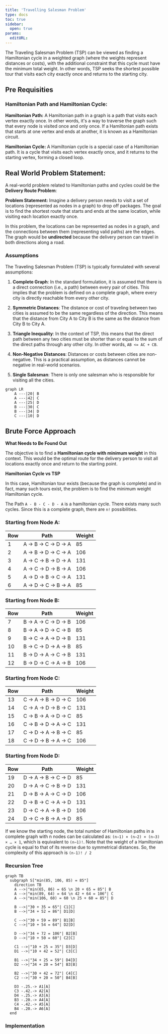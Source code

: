 ```yaml
---
title: 'Travelling Salesman Problem'
type: docs
toc: true
sidebar:
  open: true
params:
  editURL: 
---
```


The Traveling Salesman Problem (TSP) can be viewed as finding a Hamiltonian cycle in a weighted graph (where the weights represent distances or costs), with the additional constraint that this cycle must have the minimum total weight. In other words, TSP seeks the shortest possible tour that visits each city exactly once and returns to the starting city.

## Pre Requisities

### Hamiltonian Path and Hamiltonian Cycle:

**Hamiltonian Path:**
A Hamiltonian path in a graph is a path that visits each vertex exactly once. In other words, it's a way to traverse the graph such that every node is visited once and only once. If a Hamiltonian path exists that starts at one vertex and ends at another, it is known as a Hamiltonian circuit.

**Hamiltonian Cycle:**
A Hamiltonian cycle is a special case of a Hamiltonian path. It is a cycle that visits each vertex exactly once, and it returns to the starting vertex, forming a closed loop.

## Real World Problem Statement:

A real-world problem related to Hamiltonian paths and cycles could be the **Delivery Route Problem**:

**Problem Statement:**
Imagine a delivery person needs to visit a set of locations (represented as nodes in a graph) to drop off packages. The goal is to find the shortest route that starts and ends at the same location, while visiting each location exactly once.

In this problem, the locations can be represented as nodes in a graph, and the connections between them (representing valid paths) are the edges. The graph would be **undirected** because the delivery person can travel in both directions along a road.

### Assumptions

The Traveling Salesman Problem (TSP) is typically formulated with several assumptions:

1. **Complete Graph**: In the standard formulation, it is assumed that there is a direct connection (i.e., a path) between every pair of cities. This implies that the problem is defined on a complete graph, where every city is directly reachable from every other city.

2. **Symmetric Distances**: The distance or cost of traveling between two cities is assumed to be the same regardless of the direction. This means that the distance from City A to City B is the same as the distance from City B to City A.

3. **Triangle Inequality**: In the context of TSP, this means that the direct path between any two cities must be shorter than or equal to the sum of the direct paths through any other city. In other words, `AB <= AC + CB`.

4. **Non-Negative Distances**: Distances or costs between cities are non-negative. This is a practical assumption, as distances cannot be negative in real-world scenarios.

5. **Single Salesman**: There is only one salesman who is responsible for visiting all the cities.

```mermaid
graph LR
    A ---|20| B
    A ---|42| C
    A ---|25| D
    B ---|30| C
    B ---|34| D
    C ---|10| D
```

## Brute Force Approach

**What Needs to Be Found Out**

The objective is to find a **Hamiltonian cycle with minimum weight** in this context. This would be the optimal route for the delivery person to visit all locations exactly once and return to the starting point.

**Hamiltonian Cycle vs TSP**

In this case, Hamiltonian tour exists (because the graph is complete) and in fact, many such tours exist, the problem is to find the minimum weight Hamiltonian cycle.

The Path `A - B - C - D - A` is a hamiltonian cycle. There exists many such cycles. Since this is a complete graph, there are `n!` possibilities.

### Starting from Node A:

| Row | Path                      | Weight |
|-----|---------------------------|--------|
| 1   | A -> B -> C -> D -> A     | 85     |
| 2   | A -> B -> D -> C -> A     | 106    |
| 3   | A -> C -> B -> D -> A     | 131    |
| 4   | A -> C -> D -> B -> A     | 106    |
| 5   | A -> D -> B -> C -> A     | 131    |
| 6   | A -> D -> C -> B -> A     | 85     |

### Starting from Node B:

| Row | Path                      | Weight |
|-----|---------------------------|--------|
| 7   | B -> A -> C -> D -> B     | 106    |
| 8   | B -> A -> D -> C -> B     | 85     |
| 9   | B -> C -> A -> D -> B     | 131    |
| 10  | B -> C -> D -> A -> B     | 85     |
| 11  | B -> D -> A -> C -> B     | 131    |
| 12  | B -> D -> C -> A -> B     | 106    |

### Starting from Node C:

| Row | Path                     | Weight |
|-----|--------------------------|--------|
| 13  | C -> A -> B -> D -> C     | 106    |
| 14  | C -> A -> D -> B -> C     | 131    |
| 15  | C -> B -> A -> D -> C     | 85     |
| 16  | C -> B -> D -> A -> C     | 131    |
| 17  | C -> D -> A -> B -> C     | 85     |
| 18  | C -> D -> B -> A -> C     | 106    |

### Starting from Node D:

| Row | Path                     | Weight |
|-----|--------------------------|--------|
| 19  | D -> A -> B -> C -> D     | 85     |
| 20  | D -> A -> C -> B -> D     | 131    |
| 21  | D -> B -> A -> C -> D     | 106    |
| 22  | D -> B -> C -> A -> D     | 131    |
| 23  | D -> C -> A -> B -> D     | 106    |
| 24  | D -> C -> B -> A -> D     | 85     |

If we know the starting node,  the total number of Hamiltonian paths in a complete graph with n nodes can be calculated as: `(n−1) × (n−2) × (n−3) × … × 1`, which is equivalent to `(n−1)!`. Note that the weight of a Hamiltonian cycle is equal to that of its reverse due to symmetrical distances. So, the complexity of this approach is `(n-1)! / 2`

### Recursion Tree

```mermaid
graph TB
  subgraph S["min(85, 106, 85) = 85"]
    direction TB
    A -->|"min(65, 86) = 65 \n 20 + 65 = 85"| B
    A -->|"min(89, 64) = 64 \n 42 + 64 = 106"| C
    A -->|"min(106, 60) = 60 \n 25 + 60 = 85"| D

    B -->|"30 + 35 = 65"| C1[C]
    B -->|"34 + 52 = 86"| D1[D]

    C -->|"30 + 59 = 89"| B1[B]
    C -->|"10 + 54 = 64"| D2[D]

    D -->|"34 + 72 = 106"| B2[B]
    D -->|"10 + 50 = 60"| C2[C]

    C1 -->|"10 + 25 = 35"| D3[D]
    D1 -->|"10 + 42 = 52"| C3[C]

    B1 -->|"34 + 25 = 59"| D4[D]
    D2 -->|"34 + 20 = 54"| B3[B]

    B2 -->|"30 + 42 = 72"| C4[C]
    C2 -->|"30 + 20 = 50"| B4[B]

    D3 -.25.-> A1[A]
    C3 -.42.-> A2[A]
    D4 -.25.-> A3[A]
    B3 -.20.-> A4[A]
    C4 -.42.-> A5[A]
    B4 -.20.-> A6[A]
  end
```

### Implementation
